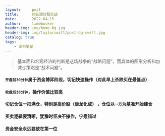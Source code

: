 ```yaml
---
layout:     post
title:      同花顺炒股实战
date:       2022-04-15
author:     timebusker
header-img: img/home-bg.jpg
header-img: img/taylorswift/post-bg-swift.jpg
catalog: true
tags:
    - 读书笔记
---  
```


> 基本面和宏观经济的判断是这场战争的“战略问题”，而具体的图形分析和加减仓策略是“战术问题”。


#### `开盘前30分钟`属于资金博弈阶段，切记快速操作（对此早上杀跌买在最低点）

#### `收盘后30分钟`，操作价值比较高

#### 切记仓位一把满仓，特别是高价股（康龙化成） ，仓位以`一万`为基准开始建仓

#### 买卖逻辑要清晰，犹豫时坚决不操作，宁愿错过

#### 资金安全永远要放在第一位